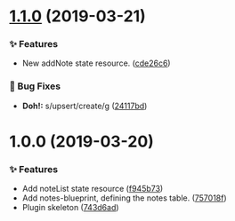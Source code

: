 # [1.1.0](https://github.com/wmfs/tymly-notes-plugin/compare/v1.0.0...v1.1.0) (2019-03-21)


### ✨ Features

* New addNote state resource. ([cde26c6](https://github.com/wmfs/tymly-notes-plugin/commit/cde26c6))


### 🐛 Bug Fixes

* **Doh!:** s/upsert/create/g ([24117bd](https://github.com/wmfs/tymly-notes-plugin/commit/24117bd))

# 1.0.0 (2019-03-20)


### ✨ Features

* Add noteList state resource ([f945b73](https://github.com/wmfs/tymly-notes-plugin/commit/f945b73))
* Add notes-blueprint, defining the notes table. ([757018f](https://github.com/wmfs/tymly-notes-plugin/commit/757018f))
* Plugin skeleton ([743d6ad](https://github.com/wmfs/tymly-notes-plugin/commit/743d6ad))
